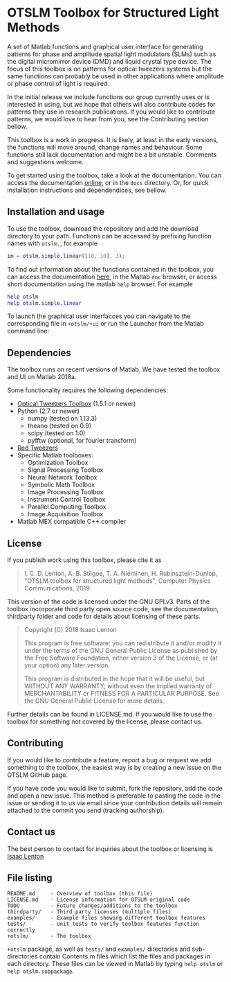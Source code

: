 OTSLM Toolbox for Structured Light Methods
==========================================

A set of Matlab functions and graphical user interface for generating
patterns for phase and amplitude spatial light modulators (SLMs) such as
the digital micromirror device (DMD) and liquid crystal type device.
The focus of this toolbox is on patterns for optical tweezers systems
but the same functions can probably be used in other applications
where amplitude or phase control of light is required.

In the initial release we include functions our group currently
uses or is interested in using, but we hope that others will also
contribute codes for patterns they use in research publications.
If you would like to contribute patterns, we would love to
hear from you, see the Contributing section bellow.

This toolbox is a work in progress.  It is likely, at least in the
early versions, the functions will move around, change names and
behaviour.  Some functions still lack documentation and might be
a bit unstable.  Comments and suggestions welcome.

To get started using the toolbox, take a look at the documentation.
You can access the documentation [online](https://github.com/ilent2/otslm/wiki),
or in the `docs` directory.
Or, for quick installation instructions and dependendices, see bellow.

Installation and usage
----------------------

To use the toolbox, download the repository and add the download directory
to your path.  Functions can be accessed by prefixing function names with
`otslm.`, for example
```matlab
im = otslm.simple.linear([10, 10], 3);
```

To find out information about the functions contained in the toolbox,
you can access the documentation [here](https://github.com/ilent2/otslm/wiki),
in the Matlab `doc` browser, or access short documentation using the matlab
`help` browser.
For example
```matlab
help otslm
help otslm.simple.linear
```

To launch the graphical user interfacces you can navigate to the corresponding
file in `+otslm/+ui` or run the Launcher from the Matlab command line:

Dependencies
------------

The toolbox runs on recent versions of Matlab.  We have tested the
toolbox and UI on Matlab 2018a.

Some functionality requires the following dependencies:

* [Optical Tweezers Toolbox](https://github.com/ilent2/ott) (1.5.1 or newer)
* Python (2.7 or newer)
    * numpy (tested on 1.13.3)
    * theano (tested on 0.9)
    * scipy (tested on 1.0)
    * pyfftw (optional, for fourier transform)
* [Red Tweezers](https://doi.org/10.1016/j.cpc.2013.08.008)
* Specific Matlab toolboxes:
    * Optimization Toolbox
    * Signal Processing Toolbox
    * Neural Network Toolbox
    * Symbolic Math Toolbox
    * Image Processing Toolbox
    * Instrument Control Toolbox
    * Parallel Computing Toolbox
    * Image Acquisition Toolbox
* Matlab MEX compatible C++ compiler

License
-------

If you publish work using this toolbox, please cite it as

> I. C. D. Lenton, A. B. Stilgoe, T. A. Nieminen, H. Rubinsztein-Dunlop,
> "OTSLM toolbox for structured light methods",
> Computer Physics Communications, 2019.

This version of the code is licensed under the GNU GPLv3.
Parts of the toolbox incorporate third party open source code,
see the documentation, thirdparty folder and code for details
about licensing of these parts.

> Copyright (C) 2018 Isaac Lenton
>
> This program is free software: you can redistribute it and/or modify
> it under the terms of the GNU General Public License as published by
> the Free Software Foundation, either version 3 of the License, or
> (at your option) any later version.
>
> This program is distributed in the hope that it will be useful,
> but WITHOUT ANY WARRANTY; without even the implied warranty of
> MERCHANTABILITY or FITNESS FOR A PARTICULAR PURPOSE.  See the
> GNU General Public License for more details.

Further details can be found in LICENSE.md.
If you would like to use the toolbox for something not covered by
the license, please contact us.

Contributing
------------

If you would like to contribute a feature, report a bug or request
we add something to the toolbox, the easiest way is by creating
a new issue on the OTSLM GitHub page.

If you have code you would like to submit, fork the repository,
add the code and open a new issue.
This method is preferable to pasting the code in the issue
or sending it to us via email since your contribution details
will remain attached to the commit you send (tracking authorship).

Contact us
----------

The best person to contact for inquiries about the toolbox or licensing
is [Isaac Lenton](mailto:uqilento@uq.edu.au)

File listing
------------

```
README.md     - Overview of toolbox (this file)
LICENSE.md    - License information for OTSLM original code
TODO          - Future changes/additions to the toolbox
thirdparty/   - Third party licenses (multiple files)
examples/     - Example files showing different toolbox features
tests/        - Unit tests to verify toolbox features function correctly
+otslm/       - The toolbox
```

`+otslm` package, as well as `tests/` and `examples/` directories
and sub-directories contain Contents.m files which list the files
and packages in each directory.
These files can be viewed in Matlab by typing `help otslm`
or `help otslm.subpackage`.

